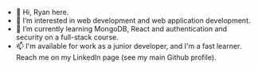 - 👋 Hi, Ryan here. 
- 👀 I’m interested in web development and web application development.
- 🌱 I’m currently learning MongoDB, React and authentication and security on a full-stack course.
- 📫 I'm available for work as a junior developer, and I'm a fast learner. 
Reach me on my LinkedIn page (see my main Github profile).

<!---
eaglesTear/eaglesTear is a ✨ special ✨ repository because its `README.md` (this file) appears on your GitHub profile.
You can click the Preview link to take a look at your changes.
--->

